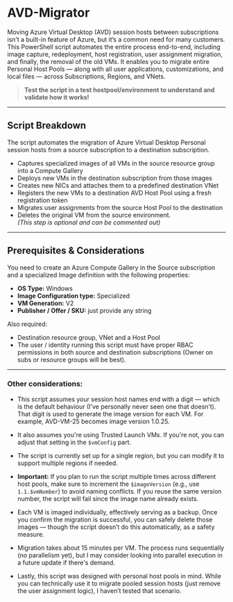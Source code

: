 # AVD-Migrator

Moving Azure Virtual Desktop (AVD) session hosts between subscriptions isn’t a built-in feature of Azure, but it’s a common need for many customers. This PowerShell script automates the entire process end-to-end, including image capture, redeployment, host registration, user assignment migration, and finally, the removal of the old VMs. It enables you to migrate entire Personal Host Pools — along with all user applications, customizations, and local files — across Subscriptions, Regions, and VNets.

> **Test the script in a test hostpool/environment to understand and validate how it works!**

---

## Script Breakdown

The script automates the migration of Azure Virtual Desktop Personal session hosts from a source subscription to a destination subscription.

- Captures specialized images of all VMs in the source resource group into a Compute Gallery
- Deploys new VMs in the destination subscription from those images
- Creates new NICs and attaches them to a predefined destination VNet
- Registers the new VMs to a destination AVD Host Pool using a fresh registration token
- Migrates user assignments from the source Host Pool to the destination
- Deletes the original VM from the source environment.  
  *(This step is optional and can be commented out)*

---

## Prerequisites & Considerations

You need to create an Azure Compute Gallery in the Source subscription and a specialized Image definition with the following properties:

- **OS Type:** Windows
- **Image Configuration type:** Specialized
- **VM Generation:** V2
- **Publisher / Offer / SKU:** just provide any string

Also required:

- Destination resource group, VNet and a Host Pool
- The user / identity running this script must have proper RBAC permissions in both source and destination subscriptions (Owner on subs or resource groups will be best).

---

### Other considerations:

- This script assumes your session host names end with a digit — which is the default behaviour (I’ve personally never seen one that doesn’t). That digit is used to generate the image version for each VM. For example, AVD-VM-25 becomes image version 1.0.25.

- It also assumes you're using Trusted Launch VMs. If you're not, you can adjust that setting in the `$vmConfig` part.

- The script is currently set up for a single region, but you can modify it to support multiple regions if needed.

- **Important:** If you plan to run the script multiple times across different host pools, make sure to increment the `$imageVersion` (e.g., use `1.1.$vmNumber`) to avoid naming conflicts. If you reuse the same version number, the script will fail since the image name already exists.

- Each VM is imaged individually, effectively serving as a backup. Once you confirm the migration is successful, you can safely delete those images — though the script doesn’t do this automatically, as a safety measure.

- Migration takes about 15 minutes per VM. The process runs sequentially (no parallelism yet), but I may consider looking into parallel execution in a future update if there's demand.

- Lastly, this script was designed with personal host pools in mind. While you can technically use it to migrate pooled session hosts (just remove the user assignment logic), I haven’t tested that scenario.
